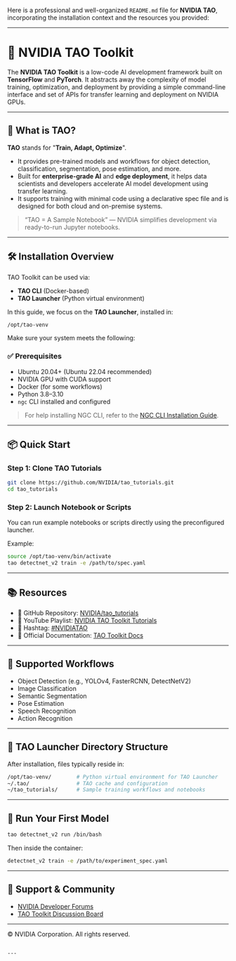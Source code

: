 Here is a professional and well-organized `README.md` file for **NVIDIA TAO**, incorporating the installation context and the resources you provided:

---


# 🧠 NVIDIA TAO Toolkit

The **NVIDIA TAO Toolkit** is a low-code AI development framework built on **TensorFlow** and **PyTorch**. It abstracts away the complexity of model training, optimization, and deployment by providing a simple command-line interface and set of APIs for transfer learning and deployment on NVIDIA GPUs.

---

## 📌 What is TAO?

**TAO** stands for "**Train, Adapt, Optimize**".

- It provides pre-trained models and workflows for object detection, classification, segmentation, pose estimation, and more.
- Built for **enterprise-grade AI** and **edge deployment**, it helps data scientists and developers accelerate AI model development using transfer learning.
- It supports training with minimal code using a declarative spec file and is designed for both cloud and on-premise systems.

> “TAO = A Sample Notebook” — NVIDIA simplifies development via ready-to-run Jupyter notebooks.

---

## 🛠 Installation Overview

TAO Toolkit can be used via:

- **TAO CLI** (Docker-based)
- **TAO Launcher** (Python virtual environment)

In this guide, we focus on the **TAO Launcher**, installed in:

```bash
/opt/tao-venv
```

Make sure your system meets the following:

### ✅ Prerequisites

* Ubuntu 20.04+ (Ubuntu 22.04 recommended)
* NVIDIA GPU with CUDA support
* Docker (for some workflows)
* Python 3.8–3.10
* `ngc` CLI installed and configured

> For help installing NGC CLI, refer to the [NGC CLI Installation Guide](#).

---

## 📦 Quick Start

### Step 1: Clone TAO Tutorials

```bash
git clone https://github.com/NVIDIA/tao_tutorials.git
cd tao_tutorials
```

### Step 2: Launch Notebook or Scripts

You can run example notebooks or scripts directly using the preconfigured launcher.

Example:

```bash
source /opt/tao-venv/bin/activate
tao detectnet_v2 train -e /path/to/spec.yaml
```

---

## 📚 Resources

* 📘 GitHub Repository: [NVIDIA/tao\_tutorials](https://github.com/NVIDIA/tao_tutorials)
* 🎥 YouTube Playlist: [NVIDIA TAO Toolkit Tutorials](https://www.youtube.com/watch?v=kErfKDZ50To&list=PL5B692fm6--uVOY7csa54jjkjE1NYf1Un)
* 🔖 Hashtag: [#NVIDIATAO](https://www.youtube.com/hashtag/nvidiatao)
* 📄 Official Documentation: [TAO Toolkit Docs](https://docs.nvidia.com/tao)

---

## 🤖 Supported Workflows

* Object Detection (e.g., YOLOv4, FasterRCNN, DetectNetV2)
* Image Classification
* Semantic Segmentation
* Pose Estimation
* Speech Recognition
* Action Recognition

---

## 📁 TAO Launcher Directory Structure

After installation, files typically reside in:

```bash
/opt/tao-venv/        # Python virtual environment for TAO Launcher
~/.tao/               # TAO cache and configuration
~/tao_tutorials/      # Sample training workflows and notebooks
```

---

## 🚀 Run Your First Model

```bash
tao detectnet_v2 run /bin/bash
```

Then inside the container:

```bash
detectnet_v2 train -e /path/to/experiment_spec.yaml
```

---

## 💬 Support & Community

* [NVIDIA Developer Forums](https://forums.developer.nvidia.com/)
* [TAO Toolkit Discussion Board](https://forums.developer.nvidia.com/c/tao-toolkit/)

---

© NVIDIA Corporation. All rights reserved.

```

---


